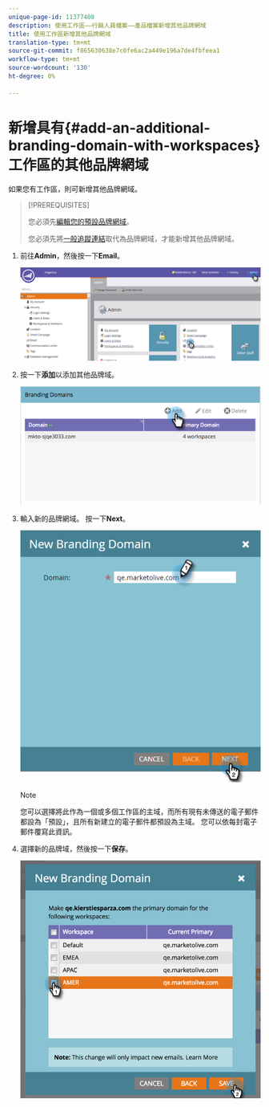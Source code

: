 ```yaml
---
unique-page-id: 11377408
description: 使用工作區——行銷人員檔案——產品檔案新增其他品牌網域
title: 使用工作區新增其他品牌網域
translation-type: tm+mt
source-git-commit: f865630638e7c0fe6ac2a449e196a7de4fbfeea1
workflow-type: tm+mt
source-wordcount: '130'
ht-degree: 0%

---
```



# 新增具有{#add-an-additional-branding-domain-with-workspaces}工作區的其他品牌網域

如果您有工作區，則可新增其他品牌網域。

>[!PREREQUISITES]
>
>您必須先[編輯您的預設品牌網域](/help/marketo/product-docs/administration/email-setup/add-multiple-branding-domains/edit-your-default-branding-domain.md)。
>
>您必須先將[一般追蹤連結](/help/marketo/product-docs/administration/email-setup/add-multiple-branding-domains/edit-your-default-branding-domain-with-workspaces.md)取代為品牌網域，才能新增其他品牌網域。

1. 前往&#x200B;**Admin**，然後按一下&#x200B;**Email**。

   ![](assets/image2016-6-29-16-3a42-3a20.png)

1. 按一下&#x200B;**添加**&#x200B;以添加其他品牌域。

   ![](assets/branding-domains-add-workspaces.png)

1. 輸入新的品牌網域。 按一下&#x200B;**Next**。

   ![](assets/new-branding-domain-8-31.png)

   >[!NOTE]
   >
   >您可以選擇將此作為一個或多個工作區的主域，而所有現有未傳送的電子郵件都設為「預設」，且所有新建立的電子郵件都預設為主域。 您可以依每封電子郵件覆寫此資訊。

1. 選擇新的品牌域，然後按一下&#x200B;**保存**。

   ![](assets/image2016-8-12-10-3a52-3a44.png)
